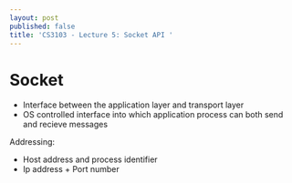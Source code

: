 ```yaml
---
layout: post
published: false
title: 'CS3103 - Lecture 5: Socket API '
---
```

# Socket
- Interface between the application layer and transport layer
- OS controlled interface into which application process can both send and recieve messages

Addressing: 
- Host address and process identifier
- Ip address + Port number



